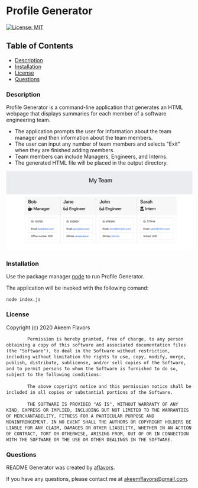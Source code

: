 # Profile Generator
[![License: MIT](https://img.shields.io/badge/License-MIT-yellow.svg)](https://opensource.org/licenses/MIT)

## Table of Contents
- [Description](#Description)
- [Installation](#Installation)
- [License](#License)
- [Questions](#Questions)

### Description

Profile Generator is a command-line application that generates an HTML webpage that displays summaries for each member of a software engineering team.
- The application prompts the user for information about the team manager and then information about the team members.
- The user can input any number of team members and selects "Exit" when they are finished adding members.
- Team members can include Managers, Engineers, and Interns. 
- The generated HTML file will be placed in the output directory.

![](assets/profile-generator.png)

### Installation

Use the package manager [node](https://www.npmjs.com/) to run Profile Generator.

The application will be invoked with the following comand:

    node index.js


### License

Copyright (c) 2020 Akeem Flavors

            Permission is hereby granted, free of charge, to any person obtaining a copy of this software and associated documentation files (the "Software"), to deal in the Software without restriction, including without limitation the rights to use, copy, modify, merge, publish, distribute, sublicense, and/or sell copies of the Software, and to permit persons to whom the Software is furnished to do so, subject to the following conditions:
            
            The above copyright notice and this permission notice shall be included in all copies or substantial portions of the Software.
            
            THE SOFTWARE IS PROVIDED "AS IS", WITHOUT WARRANTY OF ANY KIND, EXPRESS OR IMPLIED, INCLUDING BUT NOT LIMITED TO THE WARRANTIES OF MERCHANTABILITY, FITNESS FOR A PARTICULAR PURPOSE AND NONINFRINGEMENT. IN NO EVENT SHALL THE AUTHORS OR COPYRIGHT HOLDERS BE LIABLE FOR ANY CLAIM, DAMAGES OR OTHER LIABILITY, WHETHER IN AN ACTION OF CONTRACT, TORT OR OTHERWISE, ARISING FROM, OUT OF OR IN CONNECTION WITH THE SOFTWARE OR THE USE OR OTHER DEALINGS IN THE SOFTWARE.

### Questions

README Generator was created by [aflavors](https://github.com/aflavors).

If you have any questions, please contact me at akeemflavors@gmail.com. 